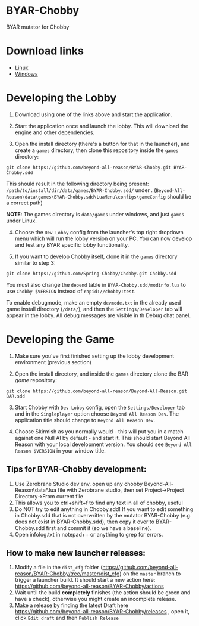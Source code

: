 # BYAR-Chobby

BYAR mutator for Chobby

# Download links

- [Linux](https://content.spring-launcher.com/beyond-all-reason/BYAR-Chobby/Beyond%20All%20Reason.AppImage)
- [Windows](https://content.spring-launcher.com/beyond-all-reason/BYAR-Chobby/Beyond%20All%20Reason.exe)

# Developing the Lobby

1. Download using one of the links above and start the application.

2. Start the application once and launch the lobby. This will download the engine and other dependencies.

3. Open the install directory (there's a button for that in the launcher), and create a `games` directory, then clone this repository inside the `games` directory:

```
git clone https://github.com/beyond-all-reason/BYAR-Chobby.git BYAR-Chobby.sdd
```

This should result in the following directory being present: `/path/to/install/dir/data/games/BYAR-Chobby.sdd/` under . (`Beyond-All-Reason\data\games\BYAR-Chobby.sdd\LuaMenu\configs\gameConfig` should be a correct path)

**NOTE**: The games directory is `data/games` under windows, and just `games` under Linux.

4. Choose the `Dev Lobby` config from the launcher's top right dropdown menu which will run the lobby version on your PC. You can now develop and test any BYAR specific lobby functionality.

5. If you want to develop Chobby itself, clone it in the `games` directory similar to step 3:

```
git clone https://github.com/Spring-Chobby/Chobby.git Chobby.sdd
```

You must also change the `depend` table in `BYAR-Chobby.sdd/modinfo.lua` to use `Chobby $VERSION` instead of `rapid://chobby:test`.

To enable debugmode, make an empty `devmode.txt` in the already used game install directory (`/data/`), and then the `Settings/Developer` tab will appear in the lobby. All debug messages are visible in th Debug chat panel.

# Developing the Game

1. Make sure you've first finished setting up the lobby development environment (previous section)

2. Open the install directory, and inside the `games` directory clone the BAR *game* repository:

```
git clone https://github.com/beyond-all-reason/Beyond-All-Reason.git BAR.sdd
```

3. Start Chobby with `Dev Lobby` config, open the `Settings/Developer` tab and in the `Singleplayer` option choose `Beyond All Reason Dev`. The application title should change to `Beyond All Reason Dev`.

4. Choose Skirmish as you normally would - this will put you in a match against one Null AI by default - and start it. This should start Beyond All Reason with your local development version. You should see `Beyond All Reason $VERSION` in your window title.

## Tips for BYAR-Chobby development:

1. Use Zerobrane Studio dev env, open up any chobby Beyond-All-Reason\data\*.lua file with Zerobrane studio, then set Project->Project Directory->From current file
2. This allows you to ctrl+shift+f to find any text in all of chobby, useful
3. Do NOT try to edit anything in Chobby.sdd! If you want to edit something in Chobby.sdd that is not overwritten by the mutator BYAR-Chobby (e.g. does not exist in BYAR-Chobby.sdd), then copy it over to BYAR-Chobby.sdd first and commit it (so we have a baseline).
4. Open infolog.txt in notepad++ or anything to grep for errors.

## How to make new launcher releases:

1. Modify a file in the `dist_cfg` folder (https://github.com/beyond-all-reason/BYAR-Chobby/tree/master/dist_cfg) on the `master` branch to trigger a launcher build. It should start a new action here: https://github.com/beyond-all-reason/BYAR-Chobby/actions
2. Wait until the build **completely** finishes (the action should be green and have a check), otherwise you might create an incomplete release.
3. Make a release by finding the latest Draft here https://github.com/beyond-all-reason/BYAR-Chobby/releases , open it, click `Edit draft` and then `Publish Release`